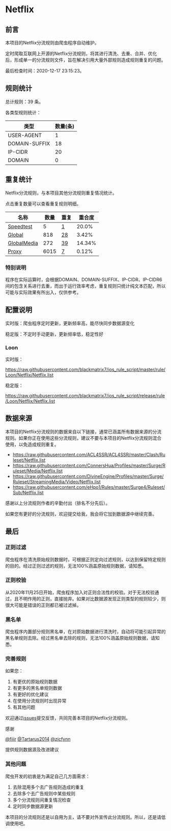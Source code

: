 # Netflix

## 前言

本项目的Netflix分流规则由爬虫程序自动维护。

定时爬取互联网上开源的Netflix分流规则，将其进行清洗、去重、合并、优化后，形成单一的分流规则文件，旨在解决引用大量外部规则造成规则重复的问题。




最后检查时间：2020-12-17 23:15:23。

## 规则统计

总计规则：39 条。

各类型规则统计：

| 类型 | 数量(条) |
| ---- | ---- |
| USER-AGENT | 1 |
| DOMAIN-SUFFIX | 18 |
| IP-CIDR | 20 |
| DOMAIN | 0 |
## 重复统计

Netflix分流规则，与本项目其他分流规则重复情况统计。

点击重复数量可以查看重复规则明细。

| 名称 | 数量 | 重复 | 重合度 |
| ---- | ---- | ---- | ------ |
|  [Speedtest](https://github.com/blackmatrix7/ios_rule_script/tree/master/rule/Loon/Speedtest)    | 5   | [1](https://raw.githubusercontent.com/blackmatrix7/ios_rule_script/master/rule/Loon/Netflix/Repeat.list)   |   20.0% |
|  [Global](https://github.com/blackmatrix7/ios_rule_script/tree/master/rule/Loon/Global)    | 818   | [28](https://raw.githubusercontent.com/blackmatrix7/ios_rule_script/master/rule/Loon/Netflix/Repeat.list)   |   3.42% |
|  [GlobalMedia](https://github.com/blackmatrix7/ios_rule_script/tree/master/rule/Loon/GlobalMedia)    | 272   | [39](https://raw.githubusercontent.com/blackmatrix7/ios_rule_script/master/rule/Loon/Netflix/Repeat.list)   |   14.34% |
|  [Proxy](https://github.com/blackmatrix7/ios_rule_script/tree/master/rule/Loon/Proxy)    | 6015   | [7](https://raw.githubusercontent.com/blackmatrix7/ios_rule_script/master/rule/Loon/Netflix/Repeat.list)   |   0.12% |
### 特别说明
程序在实际运算时，会根据DOMAIN、DOMAIN-SUFFIX、IP-CIDR、IP-CIDR6间的包含关系进行去重，而出于运行效率考虑，重复规则只统计纯文本匹配，所以可能与实际效果有所出入，仅供参考。

## 配置说明

实时版：爬虫程序定时更新，更新频率高，能尽快同步数据源变化

稳定版：不定时手动更新，更新频率低，稳定性好

### Loon 
实时版：

https://raw.githubusercontent.com/blackmatrix7/ios_rule_script/master/rule/Loon/Netflix/Netflix.list

稳定版：

https://raw.githubusercontent.com/blackmatrix7/ios_rule_script/release/rule/Loon/Netflix/Netflix.list

## 数据来源

本项目的Netflix分流规则的数据来自以下链接，通常已涵盖所有数据来源的分流规则。如果你正在使用这些分流规则，建议不要与本项目的Netflix分流规则混合使用，以免造成规则重复。

- https://raw.githubusercontent.com/ACL4SSR/ACL4SSR/master/Clash/Ruleset/Netflix.list
- https://raw.githubusercontent.com/ConnersHua/Profiles/master/Surge/Ruleset/Media/Netflix.list
- https://raw.githubusercontent.com/DivineEngine/Profiles/master/Surge/Ruleset/StreamingMedia/Video/Netflix.list
- https://raw.githubusercontent.com/eHpo1/Rules/master/Surge4/Ruleset/Sub/Netflix.list


感谢以上分流规则作者的辛勤付出（排名不分先后）。

如果您有更好的分流规则，欢迎提交给我，我会将它加到数据源中继续完善。

## 最后

### 正则过滤

爬虫程序在清洗原始规则数据时，可根据正则定向过滤规则，以达到保留特定规则的目的。经过正则过滤的规则，无法100%涵盖原始规则数据，请知悉。

### 正则校验

从2020年11月25日开始，爬虫程序加入对正则合法性的校验。对于无法校验通过，且不明作用的正则，直接抛弃。如果对比数据源发现正则类型的规则较少，则很大可能是错误的正则都已被过滤掉。

### 黑名单

爬虫程序内置部分规则黑名单，在对原始数据进行清洗时，自动将可能引起异常的黑名单规则去除。经过黑名单去除的规则，无法100%涵盖原始规则数据，请知悉。

### 完善规则

如果您：

1. 有更优的原始规则数据
2. 有更多的黑名单规则数据
3. 有更好的优化建议
4. 在使用分流规则时出现异常
5. 有其他问题

欢迎通过[issues](https://github.com/blackmatrix7/ios_rule_script/issues/new)提交反馈，共同完善本项目的Netflix分流规则。

感谢

[@fiiir](https://github.com/fiiir) [@Tartarus2014](https://github.com/Tartarus2014) [@zjcfynn](https://github.com/zjcfynn) 

提供规则数据源及改进建议

### 其他问题

爬虫开发的初衷是为满足自己几方面需求：

1. 去除混用多个去广告规则造成的重复
2. 去除多个去广告规则中某些规则
3. 多个分流规则间重复情况检查
4. 定时同步数据源更新

本项目的分流规则还是以自用为主，请不要对外宣传此分流规则。所以，还是请低调使用吧。